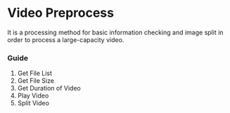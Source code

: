 # Video Preprocess

It is a processing method for basic information checking and image split in order to process a large-capacity video.
 

### Guide
1. Get File List
2. Get File Size
3. Get Duration of Video
4. Play Video
5. Split Video
